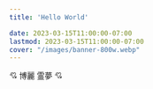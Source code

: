 ```yaml
---
title: 'Hello World'

date: 2023-03-15T11:00:00-07:00
lastmod: 2023-03-15T11:00:00-07:00
cover: "/images/banner-800w.webp"
---
```


💘 博麗 霊夢 💘